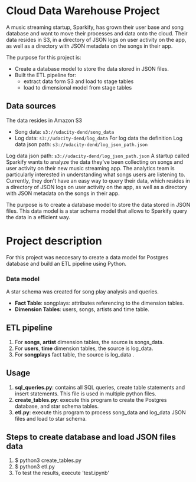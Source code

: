 # Cloud Data Warehouse Project

A music streaming startup, Sparkify, has grown their user base and song database and want to move their processes and data onto the cloud. Their data resides in S3, in a directory of JSON logs on user activity on the app, as well as a directory with JSON metadata on the songs in their app.

The purpose for this project is:

 - Create a database model to store the data stored in JSON files.
 - Built the ETL pipeline for:
   -  extract data form S3 and load to stage tables
   - load to dimensional model from stage tables

## Data sources
The data resides in Amazon S3
-   Song data: `s3://udacity-dend/song_data`
-   Log data: `s3://udacity-dend/log_data`
For log data the definition 
Log data json path: `s3://udacity-dend/log_json_path.json`

Log data json path: `s3://udacity-dend/log_json_path.json`
A startup called Sparkify wants to analyze the data they've been collecting on songs and user activity on their new music streaming app. The analytics team is particularly interested in understanding what songs users are listening to. Currently, they don't have an easy way to query their data, which resides in a directory of JSON logs on user activity on the app, as well as a directory with JSON metadata on the songs in their app.

The purpose is to create a database model to store the data stored in JSON files. This data model is a star schema model that allows to Sparkify query the data in a efficient way.

# Project description

For this project was neccesary to create a data model for Postgres database and build an ETL pipeline using Python. 

### Data model

A star schema was created for song play analysis and queries.
* **Fact Table**: songplays: attributes referencing to the dimension tables.
* **Dimension Tables**: users, songs, artists and time table. 

## ETL pipeline
1. For **songs**, **artist** dimension tables, the source is songs_data.
2. For **users**, **time** dimension tables, the source is log_data.
3. For **songplays** fact table, the source is log_data . 

## Usage
1. **sql_queries.py**: contains all SQL queries, create table statements and insert statements. This file is used in multiple python files.
2. **create_tables.py**: execute this program to create the Postgres database, and star schema tables.
3. **etl.py**: execute this program to process song_data and log_data JSON files and load to star schema.

## Steps to create database and load JSON files data

   1. $ python3 create_tables.py
   2. $ python3 etl.py
   3. To test the results, execute 'test.ipynb'

<!--stackedit_data:
eyJoaXN0b3J5IjpbLTE5NjYxNzc1NzZdfQ==
-->